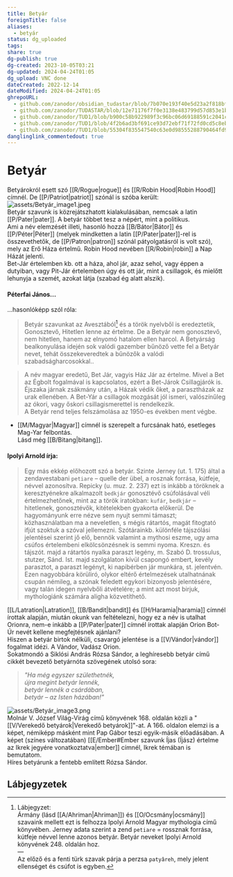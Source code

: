 ```yaml
---
title: Betyár
foreignTitle: false
aliases:
  - betyár
status: dg_uploaded
tags: 
share: true
dg-publish: true
dg-created: 2023-10-05T03:21
dg-updated: 2024-04-24T01:05
dg_upload: VNC done
dateCreated: 2022-12-14
dateModified: 2024-04-24T01:05
ghrepoURL:
  - github.com/zanodor/obsidian_tudastar/blob/7b070e193f40e5d23a2f818bf803593fb05aaed9/B/Bety%C3%A1r.md
  - github.com/zanodor/TUDASTAR/blob/12e71176f7f0e3138e483799d57d853e1bed8a4e/B/Bety%C3%A1r.md
  - github.com/zanodor/TUD1/blob/b900c58b922989f3c96bc06d69188591c2041c82/B/Bety%C3%A1r.md
  - github.com/zanodor/TUD1/blob/4f2b6ad3bf691ce93d72ebf71f72fd0cd5c8eb69/B/Bety%C3%A1r.md
  - github.com/zanodor/TUD1/blob/55304f835547540c63e0d98555288790464fd9e2/B/Bety%C3%A1r.md
danglinglink_commentedout: true
---
```


# Betyár

Betyárokról esett szó [[R/Rogue\|rogue]] és [[R/Robin Hood\|Robin Hood]] címnél. De [[P/Patriot\|patriot]] szónál is szóba került:  
![assets/Betyár_image1.jpeg](/img/user/B/assets/Bety%C3%A1r_image1.jpeg)  
Betyár szavunk is közrejátszhatott kialakulásában, nemcsak a latin [[P/Pater\|pater]]. A betyár többet tesz a népért, mint a politikus.  
Ami a név elemzését illeti, hasonló hozzá [[B/Bátor\|Bátor]] és [[P/Péter\|Péter]] (melyek mindketten a latin [[P/Pater\|pater]]-rel is összevethetők, de [[P/Patron\|patron]] szónál pátyolgatásról is volt szó), mely az Erő Háza értelmű. Robin Hood nevében [[R/Robin\|robin]] a Nap Házát jelenti.  
Bet-Jár értelemben kb. ott a háza, ahol jár, azaz sehol, vagy éppen a dutyiban, vagy Pit-Jár értelemben úgy és ott jár, mint a csillagok, és mielőtt lehunyja a szemét, azokat látja (szabad ég alatt alszik).  

#### Péterfai János...  

...hasonlóképp szól róla:  
> Betyár szavunkat az Avesztából[^1] és a török nyelvből is eredeztetik, Gonosztevő, Hitetlen lenne az értelme. De a Betyár nem gonosztevő, nem hitetlen, hanem az elnyomó hatalom ellen harcol. A Betyárság bealkonyulása idején sok valódi gazember bűnöző vette fel a Betyár nevet, tehát összekeveredtek a bűnözők a valódi szabadságharcosokkal..  

>
> A név magyar eredetű, Bet Jár, vagyis Ház Jár az értelme. Mivel a Bet az Égbolt fogalmával is kapcsolatos, ezért a Bet-Járok Csillagjárók is. Éjszaka járnak zsákmány után, a Házak védik őket, a parasztházak az urak ellenében. A Bet-Yár a csillagok mozgását jól ismeri, valószínűleg az ókori, vagy őskori csillagismerettel is rendelkezik.  
> A Betyár rend teljes felszámolása az 1950-es években ment végbe.  
- [[M/Magyar\|Magyar]] címnél is szerepelt a furcsának ható, esetleges Mag-Yar felbontás.  
Lásd még [[B/Bitang\|bitang]].  

#### Ipolyi Arnold írja:

> Egy más ekkép előhozott szó a betyár. Szinte Jerney (ut. 1. 175) által a zendavestabani `petiare` – quelle der übel, a rosznak forrása, kútfeje, névvel azonosítva. Repicky (u. muz. 2. 237) ezt is inkább a töröknek a keresztyénekre alkalmazolt `bedkjár` gonosztévő csúfolásával véli értelmezhetőnek, mint az a török iratokban: `kufár`, `bedkjár` – hitetlenek, gonosztévők, kitételekben gyakorta előkerül. De hagyományunk erre nézve sem nyujt semmi támaszt; közhasználatban ma a neveletlen, s mégis rátartós, magát fitogtató ifjút szoktuk a szóval jellemezni. Szótárainkb. különféle tájszólási jelentései szerint jő elő, bennök valamint a mythosi eszme, ugy ama csúfos értelembeni elkölcsönzésnek is semmi nyoma. Kreszn. és tájszót. majd a rátartós nyalka paraszt legény, m. Szabó D. trossulus, stutzer, Sánd. Ist. majd szolgálaton kívül csapongó embert, kevély parasztot, a paraszt legényt, ki napibérben jár munkára, st. jelentvén. Ezen nagyobbára körüliró, olykor eltérő értelmezések utalhatnának csupán némileg, a szónak feledett egykori bizonyosb jelentésére, vagy talán idegen nyelvbőli átvételére; a mint azt most birjuk, mythologiánk számára aligha közvetíthető.  

[[L/Latration\|Latration]], [[B/Bandit\|bandit]] és [[H/Haramia\|haramia]] címnél írottak alapján, miután okunk van feltételezni, hogy ez a név is utalhat Orionra, nem-e inkább a [[P/Pater\|pater]] címnél írottak alapján Orion Bot-Úr nevét kellene megfejtésnek ajánlani?  
Hiszen a betyár birtok nélküli, csavargó jelentése is a [[V/Vándor\|vándor]] fogalmat idézi. A Vándor, Vadász Orion.  
Sokatmondó a Siklósi András Rózsa Sándor, a leghíresebb betyár című cikkét bevezető betyárnóta szövegének utolsó sora:  
> *"Ha még egyszer születhetnék,  
> újra megint betyár lennék,  
> betyár lennék a csárdában,  
> betyár – az Isten házában!"*  

![assets/Betyár_image3.png](/img/user/B/assets/Bety%C3%A1r_image3.png)  
Molnár V. József Világ-Virág című könyvének 168. oldalán közli a "[[V/Verekedő betyárok\|Verekedő betyárok]]"-at. A 166. oldalon elemzi is a képet, némiképp másként mint Pap Gábor teszi egyik-másik előadásában. A képet (színes változatában) [[E/Ember#Ember szavunk Íjas (Íjász) értelme az Ikrek jegyére vonatkoztatva\|ember]] címnél, Ikrek témában is bemutatom.  
Híres betyárunk a fentebb említett Rózsa Sándor.  

## Lábjegyzetek

[^1]: Lábjegyzet:  
Ármány (lásd [[A/Ahriman\|Ahriman]]) és [[O/Ocsmány\|ocsmány]] szavaink mellett ezt is felhozza Ipolyi Arnold Magyar mythologia című könyvében. Jerney adata szerint a zend `petiare` = rossznak forrása, kútfeje névvel lenne azonos betyár. Betyár neveket Ipolyi Arnold könyvének 248. oldalán hoz.  
—  
Az előző és a fenti türk szavak párja a perzsa `patyâreh`, mely jelent ellenséget és csúfot is egyben.  